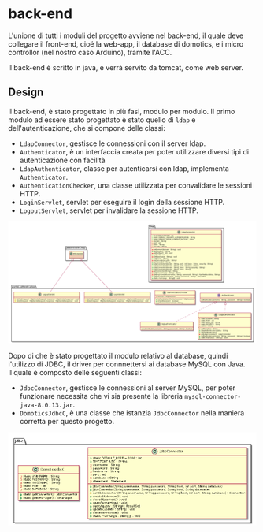 # back-end

L'unione di tutti i moduli del progetto avviene nel back-end, il quale deve collegare il front-end,
cio&eacute; la web-app, il database di domotics, e i micro controllor (nel nostro caso Arduino),
tramite l'ACC.

Il back-end &egrave; scritto in java, e verr&agrave; servito da tomcat, come web server.

## Design

Il back-end, &egrave; stato progettato in pi&ugrave; fasi, modulo per modulo. Il primo modulo ad
essere stato progettato &egrave; stato quello di `ldap` e dell'autenticazione, che si compone delle
classi:

- `LdapConnector`, gestisce le connessioni con il server ldap.
- `Authenticator`, &egrave; un interfaccia creata per poter utilizzare diversi tipi di autenticazione
con facilit&agrave;
- `LdapAuthenticator`, classe per autenticarsi con ldap, implementa `Authenticator`.
- `AuthenticationChecker`, una classe utilizzata per convalidare le sessioni HTTP.
- `LoginServlet`, servlet per eseguire il login della sessione HTTP.
- `LogoutServlet`, servlet per invalidare la sessione HTTP.

![back-end autenticazione &amp; ldap diagramma delle classi](../../design/back-end/authentication.png)

Dopo di che &egrave; stato progettato il modulo relativo al database, quindi l'utilizzo di JDBC, il
driver per connnettersi ai database MySQL con Java.  
Il quale &egrave; composto delle seguenti classi:

- `JdbcConnector`, gestisce le connessioni al server MySQL, per poter funzionare necessita che vi
sia presente la libreria `mysql-connector-java-8.0.13.jar`.
- `DomoticsJdbcC`, &egrave; una classe che istanzia `JdbcConnector` nella maniera corretta per
questo progetto.

![back-end jdbc diagramma delle classi](../../design/back-end/jdbc.png)
